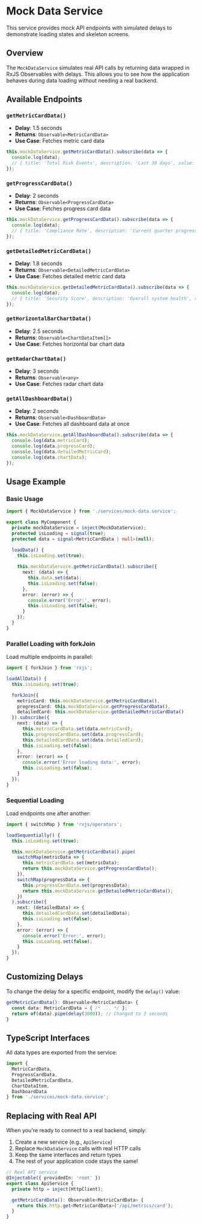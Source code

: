 # Mock Data Service

This service provides mock API endpoints with simulated delays to demonstrate loading states and skeleton screens.

## Overview

The `MockDataService` simulates real API calls by returning data wrapped in RxJS Observables with delays. This allows you to see how the application behaves during data loading without needing a real backend.

## Available Endpoints

### `getMetricCardData()`
- **Delay**: 1.5 seconds
- **Returns**: `Observable<MetricCardData>`
- **Use Case**: Fetches metric card data

```typescript
this.mockDataService.getMetricCardData().subscribe(data => {
  console.log(data);
  // { title: 'Total Risk Events', description: 'Last 30 days', value: '42' }
});
```

### `getProgressCardData()`
- **Delay**: 2 seconds
- **Returns**: `Observable<ProgressCardData>`
- **Use Case**: Fetches progress card data

```typescript
this.mockDataService.getProgressCardData().subscribe(data => {
  console.log(data);
  // { title: 'Compliance Rate', description: 'Current quarter progress', value: '87%' }
});
```

### `getDetailedMetricCardData()`
- **Delay**: 1.8 seconds
- **Returns**: `Observable<DetailedMetricCardData>`
- **Use Case**: Fetches detailed metric card data

```typescript
this.mockDataService.getDetailedMetricCardData().subscribe(data => {
  console.log(data);
  // { title: 'Security Score', description: 'Overall system health', value: '92', progress: '92%' }
});
```

### `getHorizontalBarChartData()`
- **Delay**: 2.5 seconds
- **Returns**: `Observable<ChartDataItem[]>`
- **Use Case**: Fetches horizontal bar chart data

### `getRadarChartData()`
- **Delay**: 3 seconds
- **Returns**: `Observable<any>`
- **Use Case**: Fetches radar chart data

### `getAllDashboardData()`
- **Delay**: 2 seconds
- **Returns**: `Observable<DashboardData>`
- **Use Case**: Fetches all dashboard data at once

```typescript
this.mockDataService.getAllDashboardData().subscribe(data => {
  console.log(data.metricCard);
  console.log(data.progressCard);
  console.log(data.detailedMetricCard);
  console.log(data.chartData);
});
```

## Usage Example

### Basic Usage

```typescript
import { MockDataService } from './services/mock-data.service';

export class MyComponent {
  private mockDataService = inject(MockDataService);
  protected isLoading = signal(true);
  protected data = signal<MetricCardData | null>(null);

  loadData() {
    this.isLoading.set(true);
    
    this.mockDataService.getMetricCardData().subscribe({
      next: (data) => {
        this.data.set(data);
        this.isLoading.set(false);
      },
      error: (error) => {
        console.error('Error:', error);
        this.isLoading.set(false);
      }
    });
  }
}
```

### Parallel Loading with forkJoin

Load multiple endpoints in parallel:

```typescript
import { forkJoin } from 'rxjs';

loadAllData() {
  this.isLoading.set(true);

  forkJoin({
    metricCard: this.mockDataService.getMetricCardData(),
    progressCard: this.mockDataService.getProgressCardData(),
    detailedCard: this.mockDataService.getDetailedMetricCardData()
  }).subscribe({
    next: (data) => {
      this.metricCardData.set(data.metricCard);
      this.progressCardData.set(data.progressCard);
      this.detailedCardData.set(data.detailedCard);
      this.isLoading.set(false);
    },
    error: (error) => {
      console.error('Error loading data:', error);
      this.isLoading.set(false);
    }
  });
}
```

### Sequential Loading

Load endpoints one after another:

```typescript
import { switchMap } from 'rxjs/operators';

loadSequentially() {
  this.isLoading.set(true);

  this.mockDataService.getMetricCardData().pipe(
    switchMap(metricData => {
      this.metricCardData.set(metricData);
      return this.mockDataService.getProgressCardData();
    }),
    switchMap(progressData => {
      this.progressCardData.set(progressData);
      return this.mockDataService.getDetailedMetricCardData();
    })
  ).subscribe({
    next: (detailedData) => {
      this.detailedCardData.set(detailedData);
      this.isLoading.set(false);
    },
    error: (error) => {
      console.error('Error:', error);
      this.isLoading.set(false);
    }
  });
}
```

## Customizing Delays

To change the delay for a specific endpoint, modify the `delay()` value:

```typescript
getMetricCardData(): Observable<MetricCardData> {
  const data: MetricCardData = { /* ... */ };
  return of(data).pipe(delay(3000)); // Changed to 3 seconds
}
```

## TypeScript Interfaces

All data types are exported from the service:

```typescript
import { 
  MetricCardData, 
  ProgressCardData, 
  DetailedMetricCardData,
  ChartDataItem,
  DashboardData 
} from './services/mock-data.service';
```

## Replacing with Real API

When you're ready to connect to a real backend, simply:

1. Create a new service (e.g., `ApiService`)
2. Replace `MockDataService` calls with real HTTP calls
3. Keep the same interfaces and return types
4. The rest of your application code stays the same!

```typescript
// Real API service
@Injectable({ providedIn: 'root' })
export class ApiService {
  private http = inject(HttpClient);

  getMetricCardData(): Observable<MetricCardData> {
    return this.http.get<MetricCardData>('/api/metrics/card');
  }
}
```

